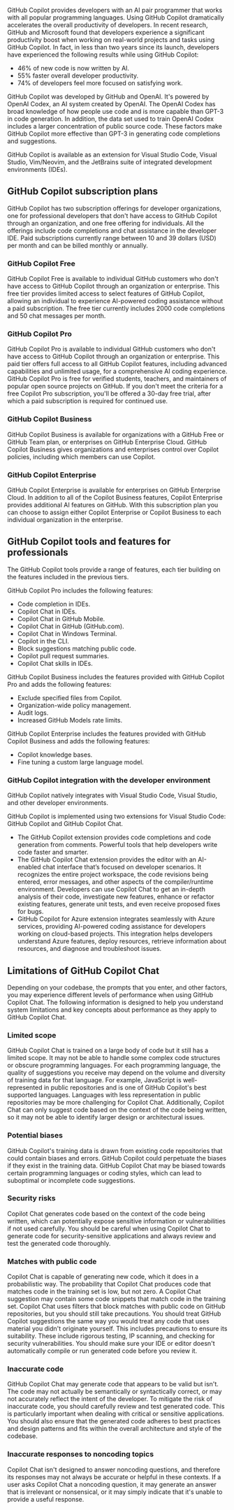 GitHub Copilot provides developers with an AI pair programmer that works with all popular programming languages. Using GitHub Copilot dramatically accelerates the overall productivity of developers. In recent research, GitHub and Microsoft found that developers experience a significant productivity boost when working on real-world projects and tasks using GitHub Copilot. In fact, in less than two years since its launch, developers have experienced the following results while using GitHub Copilot:

- 46% of new code is now written by AI.
- 55% faster overall developer productivity.
- 74% of developers feel more focused on satisfying work.

GitHub Copilot was developed by GitHub and OpenAI. It's powered by OpenAI Codex, an AI system created by OpenAI. The OpenAI Codex has broad knowledge of how people use code and is more capable than GPT-3 in code generation. In addition, the data set used to train OpenAI Codex includes a larger concentration of public source code. These factors make GitHub Copilot more effective than GPT-3 in generating code completions and suggestions.

GitHub Copilot is available as an extension for Visual Studio Code, Visual Studio, Vim/Neovim, and the JetBrains suite of integrated development environments (IDEs).

## GitHub Copilot subscription plans

GitHub Copilot has two subscription offerings for developer organizations, one for professional developers that don't have access to GitHub Copilot through an organization, and one free offering for individuals. All the offerings include code completions and chat assistance in the developer IDE. Paid subscriptions currently range between 10 and 39 dollars (USD) per month and can be billed monthly or annually.

### GitHub Copilot Free

GitHub Copilot Free is available to individual GitHub customers who don't have access to GitHub Copilot through an organization or enterprise. This free tier provides limited access to select features of GitHub Copilot, allowing an individual to experience AI-powered coding assistance without a paid subscription. The free tier currently includes 2000 code completions and 50 chat messages per month.

### GitHub Copilot Pro

GitHub Copilot Pro is available to individual GitHub customers who don't have access to GitHub Copilot through an organization or enterprise. This paid tier offers full access to all GitHub Copilot features, including advanced capabilities and unlimited usage, for a comprehensive AI coding experience. GitHub Copilot Pro is free for verified students, teachers, and maintainers of popular open source projects on GitHub. If you don't meet the criteria for a free Copilot Pro subscription, you'll be offered a 30-day free trial, after which a paid subscription is required for continued use.

### GitHub Copilot Business

GitHub Copilot Business is available for organizations with a GitHub Free or GitHub Team plan, or enterprises on GitHub Enterprise Cloud. GitHub Copilot Business gives organizations and enterprises control over Copilot policies, including which members can use Copilot.

### GitHub Copilot Enterprise

GitHub Copilot Enterprise is available for enterprises on GitHub Enterprise Cloud. In addition to all of the Copilot Business features, Copilot Enterprise provides additional AI features on GitHub. With this subscription plan you can choose to assign either Copilot Enterprise or Copilot Business to each individual organization in the enterprise.

## GitHub Copilot tools and features for professionals

The GitHub Copilot tools provide a range of features, each tier building on the features included in the previous tiers.

GitHub Copilot Pro includes the following features:

- Code completion in IDEs.
- Copilot Chat in IDEs.
- Copilot Chat in GitHub Mobile.
- Copilot Chat in GitHub (GitHub.com).
- Copilot Chat in Windows Terminal.
- Copilot in the CLI.
- Block suggestions matching public code.
- Copilot pull request summaries.
- Copilot Chat skills in IDEs.

GitHub Copilot Business includes the features provided with GitHub Copilot Pro and adds the following features:

- Exclude specified files from Copilot.
- Organization-wide policy management.
- Audit logs.
- Increased GitHub Models rate limits.

GitHub Copilot Enterprise includes the features provided with GitHub Copilot Business and adds the following features:

- Copilot knowledge bases.
- Fine tuning a custom large language model.

### GitHub Copilot integration with the developer environment

GitHub Copilot natively integrates with Visual Studio Code, Visual Studio, and other developer environments.

GitHub Copilot is implemented using two extensions for Visual Studio Code: GitHub Copilot and GitHub Copilot Chat.

- The GitHub Copilot extension provides code completions and code generation from comments. Powerful tools that help developers write code faster and smarter.
- The GitHub Copilot Chat extension provides the editor with an AI-enabled chat interface that’s focused on developer scenarios. It recognizes the entire project workspace, the code revisions being entered, error messages, and other aspects of the compiler/runtime environment. Developers can use Copilot Chat to get an in-depth analysis of their code, investigate new features, enhance or refactor existing features, generate unit tests, and even receive proposed fixes for bugs.
- GitHub Copilot for Azure extension integrates seamlessly with Azure services, providing AI-powered coding assistance for developers working on cloud-based projects. This integration helps developers understand Azure features, deploy resources, retrieve information about resources, and diagnose and troubleshoot issues.

## Limitations of GitHub Copilot Chat

Depending on your codebase, the prompts that you enter, and other factors, you may experience different levels of performance when using GitHub Copilot Chat. The following information is designed to help you understand system limitations and key concepts about performance as they apply to GitHub Copilot Chat.

### Limited scope

GitHub Copilot Chat is trained on a large body of code but it still has a limited scope. It may not be able to handle some complex code structures or obscure programming languages. For each programming language, the quality of suggestions you receive may depend on the volume and diversity of training data for that language. For example, JavaScript is well-represented in public repositories and is one of GitHub Copilot's best supported languages. Languages with less representation in public repositories may be more challenging for Copilot Chat. Additionally, Copilot Chat can only suggest code based on the context of the code being written, so it may not be able to identify larger design or architectural issues.

### Potential biases

GitHub Copilot's training data is drawn from existing code repositories that could contain biases and errors. GitHub Copilot could perpetuate the biases if they exist in the training data. GitHub Copilot Chat may be biased towards certain programming languages or coding styles, which can lead to suboptimal or incomplete code suggestions.

### Security risks

Copilot Chat generates code based on the context of the code being written, which can potentially expose sensitive information or vulnerabilities if not used carefully. You should be careful when using Copilot Chat to generate code for security-sensitive applications and always review and test the generated code thoroughly.

### Matches with public code

Copilot Chat is capable of generating new code, which it does in a probabilistic way. The probability that Copilot Chat produces code that matches code in the training set is low, but not zero. A Copilot Chat suggestion may contain some code snippets that match code in the training set. Copilot Chat uses filters that block matches with public code on GitHub repositories, but you should still take precautions. You should treat GitHub Copilot suggestions the same way you would treat any code that uses material you didn't originate yourself. This includes precautions to ensure its suitability. These include rigorous testing, IP scanning, and checking for security vulnerabilities. You should make sure your IDE or editor doesn't automatically compile or run generated code before you review it.

### Inaccurate code

GitHub Copilot Chat may generate code that appears to be valid but isn't. The code may not actually be semantically or syntactically correct, or may not accurately reflect the intent of the developer. To mitigate the risk of inaccurate code, you should carefully review and test generated code. This is particularly important when dealing with critical or sensitive applications. You should also ensure that the generated code adheres to best practices and design patterns and fits within the overall architecture and style of the codebase.

### Inaccurate responses to noncoding topics

Copilot Chat isn't designed to answer noncoding questions, and therefore its responses may not always be accurate or helpful in these contexts. If a user asks Copilot Chat a noncoding question, it may generate an answer that is irrelevant or nonsensical, or it may simply indicate that it's unable to provide a useful response.
